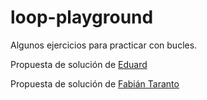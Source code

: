 # loop-playground

Algunos ejercicios para practicar con bucles.

Propuesta de solución de [Eduard](https://github.com/GoatBass/loop-playground)

Propuesta de solución de [Fabián Taranto](https://github.com/fataranto/loop-playground)
